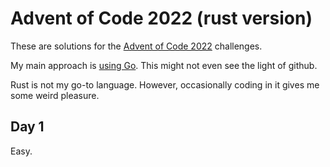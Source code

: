 # Advent of Code 2022 (rust version)

These are solutions for the [Advent of Code 2022](https://adventofcode.com/2022) challenges.

My main approach is [using Go](https://github.com/laacz/aoc-2022). This might not even see the light of github. 

Rust is not my go-to language. However, occasionally coding in it gives me some weird pleasure.

## Day 1

Easy.
